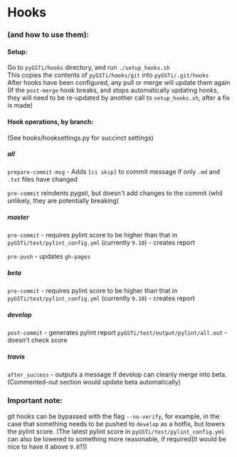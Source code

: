 # Hooks 
### (and how to use them):

#### Setup:  

Go to `pyGSTi/hooks` directory, and run `./setup_hooks.sh`  
This copies the contents of `pyGSTi/hooks/git` into `pyGSTi/.git/hooks`  
After hooks have been configured, any pull or merge will update them again  
(If the `post-merge` hook breaks, and stops automatically updating hooks, they will need to be re-updated by another call to `setup_hooks.sh`, after a fix is made)

#### Hook operations, by branch:
(See hooks/hooksettings.py for succinct settings)

##### all

`prepare-commit-msg` - Adds `[ci skip]` to commit message if only `.md` and `.txt` files have changed

`pre-commit` reindents pygsti, but doesn't add changes to the commit (whil unlikely, they are potentially breaking)

##### master

`pre-commit`   -  requires pylint score to be higher than that in `pyGSTi/test/pylint_config.yml` (currently `9.10`) - creates report

`pre-push`     -  updates `gh-pages`

##### beta

`pre-commit`   -  requires pylint score to be higher than that in `pyGSTi/test/pylint_config.yml` (currently `9.10`) - creates report

##### develop

`post-commit`  -  generates pylint report `pyGSTi/test/output/pylint/all.out` - doesn't check score

##### travis

`after_success` - outputs a message if develop can cleanly merge into beta. (Commented-out section would update beta automatically)

### Important note:

git hooks can be bypassed with the flag `--no-verify`, for example, in the case that something needs to be pushed to `develop` as a hotfix, but lowers the pylint score. (The latest pylint score in `pyGSTi/test/pylint_config.yml` can also be lowered to something more reasonable, if required(It would be nice to have it above `9.0`?))
